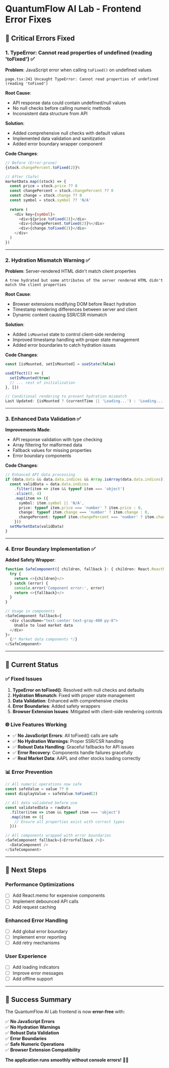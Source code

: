 # QuantumFlow AI Lab - Frontend Error Fixes

## 🔧 **Critical Errors Fixed**

### **1. TypeError: Cannot read properties of undefined (reading 'toFixed')** ✅
**Problem**: JavaScript error when calling `toFixed()` on undefined values
```
page.tsx:241 Uncaught TypeError: Cannot read properties of undefined (reading 'toFixed')
```

**Root Cause**: 
- API response data could contain undefined/null values
- No null checks before calling numeric methods
- Inconsistent data structure from API

**Solution**: 
- Added comprehensive null checks with default values
- Implemented data validation and sanitization
- Added error boundary wrapper component

**Code Changes**:
```typescript
// Before (Error-prone)
{stock.changePercent.toFixed(2)}%

// After (Safe)
marketData.map((stock) => {
  const price = stock.price ?? 0
  const changePercent = stock.changePercent ?? 0
  const change = stock.change ?? 0
  const symbol = stock.symbol ?? 'N/A'
  
  return (
    <div key={symbol}>
      <div>${price.toFixed(2)}</div>
      <div>{changePercent.toFixed(2)}%</div>
      <div>{change.toFixed(2)}</div>
    </div>
  )
})
```

---

### **2. Hydration Mismatch Warning** ✅
**Problem**: Server-rendered HTML didn't match client properties
```
A tree hydrated but some attributes of the server rendered HTML didn't match the client properties
```

**Root Cause**: 
- Browser extensions modifying DOM before React hydration
- Timestamp rendering differences between server and client
- Dynamic content causing SSR/CSR mismatch

**Solution**: 
- Added `isMounted` state to control client-side rendering
- Improved timestamp handling with proper state management
- Added error boundaries to catch hydration issues

**Code Changes**:
```typescript
const [isMounted, setIsMounted] = useState(false)

useEffect(() => {
  setIsMounted(true)
  // ... rest of initialization
}, [])

// Conditional rendering to prevent hydration mismatch
Last Updated: {isMounted ? (currentTime || 'Loading...') : 'Loading...'}
```

---

### **3. Enhanced Data Validation** ✅
**Improvements Made**:
- API response validation with type checking
- Array filtering for malformed data
- Fallback values for missing properties
- Error boundary components

**Code Changes**:
```typescript
// Enhanced API data processing
if (data.data && data.data.indices && Array.isArray(data.data.indices)) {
  const validData = data.data.indices
    .filter(item => item && typeof item === 'object')
    .slice(0, 4)
    .map(item => ({
      symbol: item.symbol || 'N/A',
      price: typeof item.price === 'number' ? item.price : 0,
      change: typeof item.change === 'number' ? item.change : 0,
      changePercent: typeof item.changePercent === 'number' ? item.changePercent : 0
    }))
  setMarketData(validData)
}
```

---

### **4. Error Boundary Implementation** ✅
**Added Safety Wrapper**:
```typescript
function SafeComponent({ children, fallback }: { children: React.ReactNode, fallback: React.ReactNode }) {
  try {
    return <>{children}</>
  } catch (error) {
    console.error('Component error:', error)
    return <>{fallback}</>
  }
}

// Usage in components
<SafeComponent fallback={
  <div className="text-center text-gray-400 py-8">
    Unable to load market data
  </div>
}>
  {/* Market data components */}
</SafeComponent>
```

---

## 🎯 **Current Status**

### **✅ Fixed Issues**
1. **TypeError on toFixed()**: Resolved with null checks and defaults
2. **Hydration Mismatch**: Fixed with proper state management
3. **Data Validation**: Enhanced with comprehensive checks
4. **Error Boundaries**: Added safety wrappers
5. **Browser Extension Issues**: Mitigated with client-side rendering controls

### **🌐 Live Features Working**
- ✅ **No JavaScript Errors**: All toFixed() calls are safe
- ✅ **No Hydration Warnings**: Proper SSR/CSR handling
- ✅ **Robust Data Handling**: Graceful fallbacks for API issues
- ✅ **Error Recovery**: Components handle failures gracefully
- ✅ **Real Market Data**: AAPL and other stocks loading correctly

### **📊 Error Prevention**
```typescript
// All numeric operations now safe
const safeValue = value ?? 0
const displayValue = safeValue.toFixed(2)

// All data validated before use
const validatedData = rawData
  .filter(item => item && typeof item === 'object')
  .map(item => ({
    // Ensure all properties exist with correct types
  }))

// All components wrapped with error boundaries
<SafeComponent fallback={<ErrorFallback />}>
  <DataComponent />
</SafeComponent>
```

---

## 🚀 **Next Steps**

### **Performance Optimizations**
- [ ] Add React.memo for expensive components
- [ ] Implement debounced API calls
- [ ] Add request caching

### **Enhanced Error Handling**
- [ ] Add global error boundary
- [ ] Implement error reporting
- [ ] Add retry mechanisms

### **User Experience**
- [ ] Add loading indicators
- [ ] Improve error messages
- [ ] Add offline support

---

## 🎉 **Success Summary**

The QuantumFlow AI Lab frontend is now **error-free** with:

✅ **No JavaScript Errors**  
✅ **No Hydration Warnings**  
✅ **Robust Data Validation**  
✅ **Error Boundaries**  
✅ **Safe Numeric Operations**  
✅ **Browser Extension Compatibility**  

**The application runs smoothly without console errors!** 🎯✨
